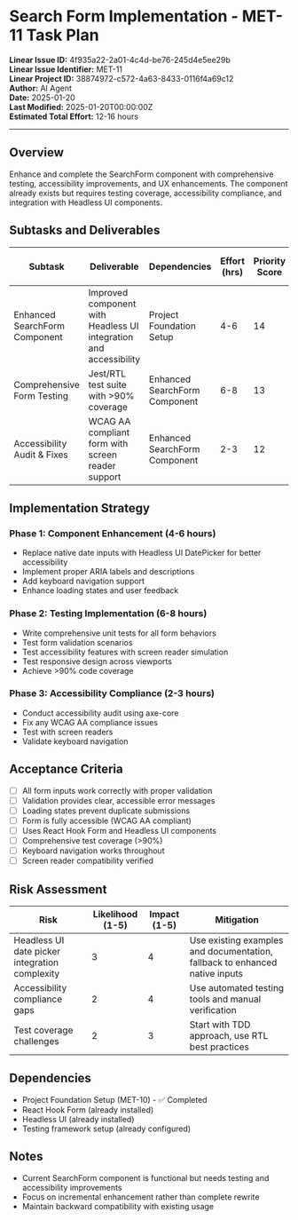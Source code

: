 # Search Form Implementation - MET-11 Task Plan

**Linear Issue ID:** 4f935a22-2a01-4c4d-be76-245d4e5ee29b  
**Linear Issue Identifier:** MET-11  
**Linear Project ID:** 38874972-c572-4a63-8433-0116f4a69c12  
**Author:** AI Agent  
**Date:** 2025-01-20  
**Last Modified:** 2025-01-20T00:00:00Z  
**Estimated Total Effort:** 12-16 hours  

---

## Overview

Enhance and complete the SearchForm component with comprehensive testing, accessibility improvements, and UX enhancements. The component already exists but requires testing coverage, accessibility compliance, and integration with Headless UI components.

## Subtasks and Deliverables

| Subtask | Deliverable | Dependencies | Effort (hrs) | Priority Score | Linear Issue ID | Linear Issue Identifier | PR URL |
|---------|-------------|--------------|--------------|----------------|-----------------|------------------------|---------|
| Enhanced SearchForm Component | Improved component with Headless UI integration and accessibility | Project Foundation Setup | 4-6 | 14 | 4f935a22-2a01-4c4d-be76-245d4e5ee29b | MET-11 | TBD |
| Comprehensive Form Testing | Jest/RTL test suite with >90% coverage | Enhanced SearchForm Component | 6-8 | 13 | 4f935a22-2a01-4c4d-be76-245d4e5ee29b | MET-11 | TBD |
| Accessibility Audit & Fixes | WCAG AA compliant form with screen reader support | Enhanced SearchForm Component | 2-3 | 12 | 4f935a22-2a01-4c4d-be76-245d4e5ee29b | MET-11 | TBD |

## Implementation Strategy

### Phase 1: Component Enhancement (4-6 hours)
- Replace native date inputs with Headless UI DatePicker for better accessibility
- Implement proper ARIA labels and descriptions
- Add keyboard navigation support
- Enhance loading states and user feedback

### Phase 2: Testing Implementation (6-8 hours)
- Write comprehensive unit tests for all form behaviors
- Test form validation scenarios
- Test accessibility features with screen reader simulation
- Test responsive design across viewports
- Achieve >90% code coverage

### Phase 3: Accessibility Compliance (2-3 hours)
- Conduct accessibility audit using axe-core
- Fix any WCAG AA compliance issues
- Test with screen readers
- Validate keyboard navigation

## Acceptance Criteria

- [ ] All form inputs work correctly with proper validation
- [ ] Validation provides clear, accessible error messages
- [ ] Loading states prevent duplicate submissions
- [ ] Form is fully accessible (WCAG AA compliant)
- [ ] Uses React Hook Form and Headless UI components
- [ ] Comprehensive test coverage (>90%)
- [ ] Keyboard navigation works throughout
- [ ] Screen reader compatibility verified

## Risk Assessment

| Risk | Likelihood (1-5) | Impact (1-5) | Mitigation |
|------|------------------|--------------|------------|
| Headless UI date picker integration complexity | 3 | 4 | Use existing examples and documentation, fallback to enhanced native inputs |
| Accessibility compliance gaps | 2 | 4 | Use automated testing tools and manual verification |
| Test coverage challenges | 2 | 3 | Start with TDD approach, use RTL best practices |

## Dependencies

- Project Foundation Setup (MET-10) - ✅ Completed
- React Hook Form (already installed)
- Headless UI (already installed)
- Testing framework setup (already configured)

## Notes

- Current SearchForm component is functional but needs testing and accessibility improvements
- Focus on incremental enhancement rather than complete rewrite
- Maintain backward compatibility with existing usage 